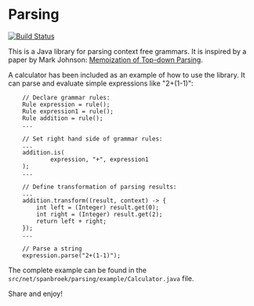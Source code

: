 Parsing
=======

[![Build Status](https://travis-ci.org/markspanbroek/parsing-java.svg?branch=java8)](https://travis-ci.org/markspanbroek/parsing-java)

This is a Java library for parsing context free grammars. It is inspired by a
paper by Mark Johnson: [Memoization of Top-down Parsing][1].

A calculator has been included as an example of how to use the library. It can
parse and evaluate simple expressions like "2+(1-1)":

        // Declare grammar rules:
        Rule expression = rule();
        Rule expression1 = rule();
        Rule addition = rule();
        ...

        // Set right hand side of grammar rules:
        ...
        addition.is(
                expression, "+", expression1
        );
        ...

        // Define transformation of parsing results:
        ...
        addition.transform((result, context) -> {
            int left = (Integer) result.get(0);
            int right = (Integer) result.get(2);
            return left + right;
        });
        ...

        // Parse a string
        expression.parse("2+(1-1)");

The complete example can be found in the
`src/net/spanbroek/parsing/example/Calculator.java` file.

Share and enjoy!

[1]: http://arxiv.org/pdf/cmp-lg/9504016.pdf

